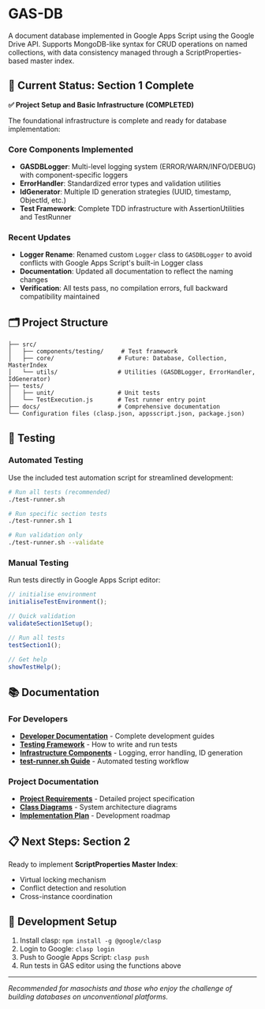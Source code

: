 # GAS-DB

A document database implemented in Google Apps Script using the Google Drive API. Supports MongoDB-like syntax for CRUD operations on named collections, with data consistency managed through a ScriptProperties-based master index.

## 🚀 Current Status: Section 1 Complete

**✅ Project Setup and Basic Infrastructure (COMPLETED)**

The foundational infrastructure is complete and ready for database implementation:

### Core Components Implemented
- **GASDBLogger**: Multi-level logging system (ERROR/WARN/INFO/DEBUG) with component-specific loggers
- **ErrorHandler**: Standardized error types and validation utilities  
- **IdGenerator**: Multiple ID generation strategies (UUID, timestamp, ObjectId, etc.)
- **Test Framework**: Complete TDD infrastructure with AssertionUtilities and TestRunner

### Recent Updates
- **Logger Rename**: Renamed custom `Logger` class to `GASDBLogger` to avoid conflicts with Google Apps Script's built-in Logger class
- **Documentation**: Updated all documentation to reflect the naming changes
- **Verification**: All tests pass, no compilation errors, full backward compatibility maintained

## 🗂️ Project Structure

```
├── src/
│   ├── components/testing/     # Test framework
│   ├── core/                  # Future: Database, Collection, MasterIndex
│   └── utils/                 # Utilities (GASDBLogger, ErrorHandler, IdGenerator)
├── tests/
│   ├── unit/                  # Unit tests
│   └── TestExecution.js       # Test runner entry point
├── docs/                      # Comprehensive documentation
└── Configuration files (clasp.json, appsscript.json, package.json)
```

## 🧪 Testing

### Automated Testing
Use the included test automation script for streamlined development:

```bash
# Run all tests (recommended)
./test-runner.sh

# Run specific section tests
./test-runner.sh 1

# Run validation only
./test-runner.sh --validate
```

### Manual Testing
Run tests directly in Google Apps Script editor:

```javascript
// initialise environment
initialiseTestEnvironment();

// Quick validation
validateSection1Setup();

// Run all tests
testSection1();

// Get help
showTestHelp();
```

## 📚 Documentation

### For Developers
- [**Developer Documentation**](./docs/developers/README.md) - Complete development guides
- [**Testing Framework**](./docs/developers/Testing_Framework.md) - How to write and run tests
- [**Infrastructure Components**](./docs/developers/Infrastructure_Components.md) - Logging, error handling, ID generation
- [**test-runner.sh Guide**](./docs/developers/test-runner.sh.md) - Automated testing workflow

### Project Documentation
- [**Project Requirements**](./docs/01_GAS_DB_PRD_Updated.md) - Detailed project specification
- [**Class Diagrams**](./docs/04_Class_Diagrams_Updated.md) - System architecture diagrams
- [**Implementation Plan**](./docs/GAS_DB_Implementation_Plan_Updated.md) - Development roadmap

## 📋 Next Steps: Section 2

Ready to implement **ScriptProperties Master Index**:
- Virtual locking mechanism
- Conflict detection and resolution  
- Cross-instance coordination

## 🔧 Development Setup

1. Install clasp: `npm install -g @google/clasp`
2. Login to Google: `clasp login`
3. Push to Google Apps Script: `clasp push`
4. Run tests in GAS editor using the functions above

---

*Recommended for masochists and those who enjoy the challenge of building databases on unconventional platforms.*
